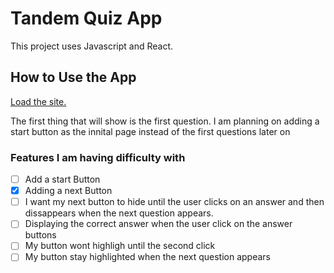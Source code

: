 # Tandem Quiz App

This project uses Javascript and React.

## How to Use the App
[Load the site.](https://tandem-trivia.herokuapp.com/)

The first thing that will show is the first question.
I am planning on adding a start button as the innital page instead of the first questions later on 

### Features I am having difficulty with
-[ ] Add a start Button
- [x] Adding a next Button
- [ ] I want my next button to hide until the user clicks on an answer and then dissappears when the next question appears.
- [ ] Displaying the correct answer when the user click on the answer buttons
- [ ] My button wont highligh until the second click
- [ ] My button stay highlighted when the next question appears

